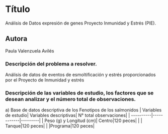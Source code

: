 # Título
Análisis de Datos expresión de genes Proyecto Inmunidad y Estrés (PIE).

## Autora
Paula Valenzuela Avilés

### Descripción del problema a resolver.
Análisis de datos de eventos de esmoltificación y estrés proporcionados por el Proyecto de Inmunidad y estrés 

### Descripción de las variables de estudio, los factores que se desean analizar y el número total de observaciones.

a) Base de datos descriptiva de los Fenotipos de los salmonidos 
| Variables de estudio| Variables descriptivas| N° total observaciones|
| ----------|------------|---------|
| Peso (g) y Longitud (cm)| Centro|120 peces|
|                         | Tanque|120 peces|
|                         |Programa|120 peces|
